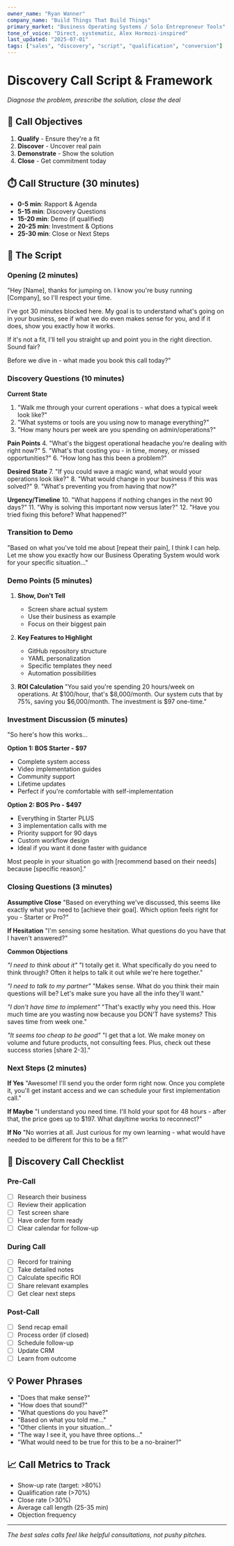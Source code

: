 ```yaml
---
owner_name: "Ryan Wanner"
company_name: "Build Things That Build Things"
primary_market: "Business Operating Systems / Solo Entrepreneur Tools"
tone_of_voice: "Direct, systematic, Alex Hormozi-inspired"
last_updated: "2025-07-01"
tags: ["sales", "discovery", "script", "qualification", "conversion"]
---
```


# Discovery Call Script & Framework

*Diagnose the problem, prescribe the solution, close the deal*

## 🎯 Call Objectives

1. **Qualify** - Ensure they're a fit
2. **Discover** - Uncover real pain
3. **Demonstrate** - Show the solution
4. **Close** - Get commitment today

## ⏱️ Call Structure (30 minutes)

- **0-5 min**: Rapport & Agenda
- **5-15 min**: Discovery Questions
- **15-20 min**: Demo (if qualified)
- **20-25 min**: Investment & Options
- **25-30 min**: Close or Next Steps

## 📣 The Script

### Opening (2 minutes)

"Hey [Name], thanks for jumping on. I know you're busy running [Company], so I'll respect your time.

I've got 30 minutes blocked here. My goal is to understand what's going on in your business, see if what we do even makes sense for you, and if it does, show you exactly how it works.

If it's not a fit, I'll tell you straight up and point you in the right direction. Sound fair?

Before we dive in - what made you book this call today?"

### Discovery Questions (10 minutes)

**Current State**
1. "Walk me through your current operations - what does a typical week look like?"
2. "What systems or tools are you using now to manage everything?"
3. "How many hours per week are you spending on admin/operations?"

**Pain Points**
4. "What's the biggest operational headache you're dealing with right now?"
5. "What's that costing you - in time, money, or missed opportunities?"
6. "How long has this been a problem?"

**Desired State**
7. "If you could wave a magic wand, what would your operations look like?"
8. "What would change in your business if this was solved?"
9. "What's preventing you from having that now?"

**Urgency/Timeline**
10. "What happens if nothing changes in the next 90 days?"
11. "Why is solving this important now versus later?"
12. "Have you tried fixing this before? What happened?"

### Transition to Demo

"Based on what you've told me about [repeat their pain], I think I can help. Let me show you exactly how our Business Operating System would work for your specific situation..."

### Demo Points (5 minutes)

1. **Show, Don't Tell**
   - Screen share actual system
   - Use their business as example
   - Focus on their biggest pain

2. **Key Features to Highlight**
   - GitHub repository structure
   - YAML personalization
   - Specific templates they need
   - Automation possibilities

3. **ROI Calculation**
   "You said you're spending 20 hours/week on operations. At $100/hour, that's $8,000/month. Our system cuts that by 75%, saving you $6,000/month. The investment is $97 one-time."

### Investment Discussion (5 minutes)

"So here's how this works...

**Option 1: BOS Starter - $97**
- Complete system access
- Video implementation guides
- Community support
- Lifetime updates
- Perfect if you're comfortable with self-implementation

**Option 2: BOS Pro - $497**
- Everything in Starter PLUS
- 3 implementation calls with me
- Priority support for 90 days
- Custom workflow design
- Ideal if you want it done faster with guidance

Most people in your situation go with [recommend based on their needs] because [specific reason]."

### Closing Questions (3 minutes)

**Assumptive Close**
"Based on everything we've discussed, this seems like exactly what you need to [achieve their goal]. Which option feels right for you - Starter or Pro?"

**If Hesitation**
"I'm sensing some hesitation. What questions do you have that I haven't answered?"

**Common Objections**

*"I need to think about it"*
"I totally get it. What specifically do you need to think through? Often it helps to talk it out while we're here together."

*"I need to talk to my partner"*
"Makes sense. What do you think their main questions will be? Let's make sure you have all the info they'll want."

*"I don't have time to implement"*
"That's exactly why you need this. How much time are you wasting now because you DON'T have systems? This saves time from week one."

*"It seems too cheap to be good"*
"I get that a lot. We make money on volume and future products, not consulting fees. Plus, check out these success stories [share 2-3]."

### Next Steps (2 minutes)

**If Yes**
"Awesome! I'll send you the order form right now. Once you complete it, you'll get instant access and we can schedule your first implementation call."

**If Maybe**
"I understand you need time. I'll hold your spot for 48 hours - after that, the price goes up to $197. What day/time works to reconnect?"

**If No**
"No worries at all. Just curious for my own learning - what would have needed to be different for this to be a fit?"

## 📑 Discovery Call Checklist

### Pre-Call
- [ ] Research their business
- [ ] Review their application
- [ ] Test screen share
- [ ] Have order form ready
- [ ] Clear calendar for follow-up

### During Call
- [ ] Record for training
- [ ] Take detailed notes
- [ ] Calculate specific ROI
- [ ] Share relevant examples
- [ ] Get clear next steps

### Post-Call
- [ ] Send recap email
- [ ] Process order (if closed)
- [ ] Schedule follow-up
- [ ] Update CRM
- [ ] Learn from outcome

## 💡 Power Phrases

- "Does that make sense?"
- "How does that sound?"
- "What questions do you have?"
- "Based on what you told me..."
- "Other clients in your situation..."
- "The way I see it, you have three options..."
- "What would need to be true for this to be a no-brainer?"

## 📈 Call Metrics to Track

- Show-up rate (target: >80%)
- Qualification rate (>70%)
- Close rate (>30%)
- Average call length (25-35 min)
- Objection frequency

---

*The best sales calls feel like helpful consultations, not pushy pitches.*